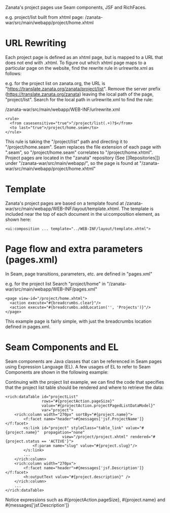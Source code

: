 Zanata's project pages use Seam components, JSF and RichFaces.

e.g. project/list
built from xhtml page: /zanata-war/src/main/webapp/project/home.xhtml

# URL Rewriting
Each project page is defined as an xhtml page, but is mapped to a URL that does not end with .xhtml. To figure out which xhtml page maps to a particular page on the website, find the rewrite rule in urlrewrite.xml as follows:

e.g. for the project list on zanata.org, the URL is "https://translate.zanata.org/zanata/project/list". Remove the server prefix (https://translate.zanata.org/zanata) leaving the local path of the page, "project/list". Search for the local path in urlrewrite.xml to find the rule:

/zanata-war/src/main/webapp/WEB-INF/urlrewrite.xml

    <rule>
      <from casesensitive="true">^/project/list(.+)?$</from>
      <to last="true">/project/home.seam</to>
    </rule>

This rule is taking the "/project/list" path and directing it to "/project/home.seam". Seam replaces the file extension of each page with ".seam", so "/project/home.seam" correlates to "/project/home.xhtml". Project pages are located in the "zanata" repository (See [[Repositories]]) under "/zanata-war/src/main/webapp/", so the page is found at "/zanata-war/src/main/webapp/project/home.xhtml"

# Template
Zanata's project pages are based on a template found at /zanata-war/src/main/webapp/WEB-INF/layout/template.xhtml. The template is included near the top of each document in the ui:composition element, as shown here:

    <ui:composition ... template="../WEB-INF/layout/template.xhtml">


# Page flow and extra parameters (pages.xml)
In Seam, page transitions, parameters, etc. are defined in "pages.xml"

e.g. for the project list
Search "project/home" in "/zanata-war/src/main/webapp/WEB-INF/pages.xml"

    <page view-id="/project/home.xhtml">
      <action execute="#{breadcrumbs.clear}"/>
      <action execute="#{breadcrumbs.addLocation('', 'Projects')}"/>
    </page>

This example page is fairly simple, with just the breadcrumbs location defined in pages.xml.


# Seam Components and EL
Seam components are Java classes that can be referenced in Seam pages using Expression Language (EL). A few usages of EL to refer to Seam Components are shown in the following example:

Continuing with the project list example, we can find the code that specifies that the project list table should be rendered and where to retrieve the data:

    <rich:dataTable id="projectList" 
                    rows="#{projectAction.pageSize}"
                    value="#{projectAction.projectPagedListDataModel}"
                    var="project">
        <rich:column width="270px" sortBy="#{project.name}">
            <f:facet name="header">#{messages['jsf.ProjectName']}</f:facet>
            <s:link id="project" styleClass="table_link" value="#{project.name}"  propagation="none"
                             view="/project/project.xhtml" rendered="#{project.status == 'ACTIVE'}"> 
                <f:param name="slug" value="#{project.slug}"/>
            </s:link>
            ...
        </rich:column>
        <rich:column width="270px">
            <f:facet name="header">#{messages['jsf.Description']}</f:facet>
            <h:outputText value="#{project.description}" />
        </rich:column>
        ...
    </rich:dataTable> 

Notice expressions such as #{projectAction.pageSize}, #{project.name} and #{messages['jsf.Description']}